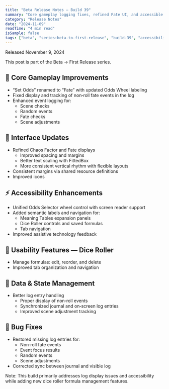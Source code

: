 ```yaml
---
title: "Beta Release Notes — Build 39"
summary: "Core gameplay logging fixes, refined Fate UI, and accessible controls"
category: "Release Notes"
date: "2024-11-09"
readTime: "4 min read"
isSample: false
tags: ["beta", "series:beta-to-first-release", "build-39", "accessibility", "logging", "dice-roller", "ui"]
---
```


Released November 9, 2024

This post is part of the Beta → First Release series.

## 🎯 Core Gameplay Improvements
- “Set Odds” renamed to “Fate” with updated Odds Wheel labeling
- Fixed display and tracking of non‑roll fate events in the log
- Enhanced event logging for:
  - Scene checks
  - Random events
  - Fate checks
  - Scene adjustments

## 🎨 Interface Updates
- Refined Chaos Factor and Fate displays
  - Improved spacing and margins
  - Better text scaling with FittedBox
  - More consistent vertical rhythm with flexible layouts
- Consistent margins via shared resource definitions
- Improved icons

## ⚡ Accessibility Enhancements
- Unified Odds Selector wheel control with screen reader support
- Added semantic labels and navigation for:
  - Meaning Tables expansion panels
  - Dice Roller controls and saved formulas
  - Tab navigation
- Improved assistive technology feedback

## 📱 Usability Features — Dice Roller
- Manage formulas: edit, reorder, and delete
- Improved tab organization and navigation

## 💾 Data & State Management
- Better log entry handling
  - Proper display of non‑roll events
  - Synchronized journal and on‑screen log entries
  - Improved scene adjustment tracking

## 🐛 Bug Fixes
- Restored missing log entries for:
  - Non‑roll fate events
  - Event focus results
  - Random events
  - Scene adjustments
- Corrected sync between journal and visible log

Note: This build primarily addresses log display issues and accessibility while adding new dice roller formula management features.
